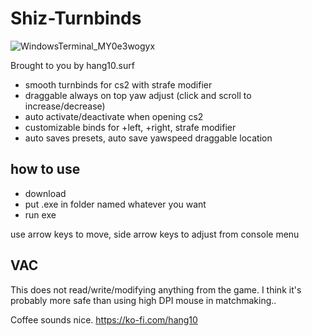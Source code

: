 # Shiz-Turnbinds
![WindowsTerminal_MY0e3wogyx](https://github.com/user-attachments/assets/2fd4dec8-7823-4a61-a4e1-182ae8cc1157)

Brought to you by hang10.surf
- smooth turnbinds for cs2 with strafe modifier
- draggable always on top yaw adjust (click and scroll to increase/decrease)
- auto activate/deactivate when opening cs2
- customizable binds for +left, +right, strafe modifier
- auto saves presets, auto save yawspeed draggable location

## how to use
- download
- put .exe in folder named whatever you want
- run exe

use arrow keys to move, side arrow keys to adjust from console menu

## VAC
This does not read/write/modifying anything from the game. I think it's probably more safe than using high DPI mouse in matchmaking..

Coffee sounds nice.
https://ko-fi.com/hang10

